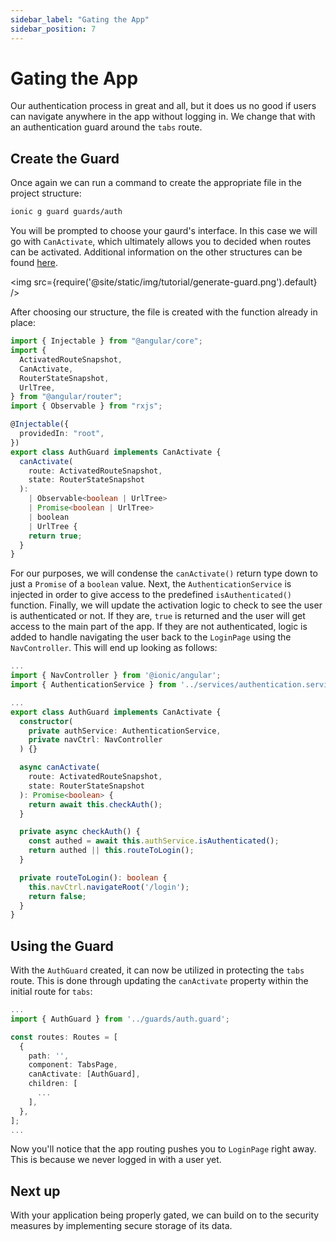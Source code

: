 ```yaml
---
sidebar_label: "Gating the App"
sidebar_position: 7
---
```


# Gating the App

Our authentication process in great and all, but it does us no good if users can navigate anywhere in the app without logging in. We change that with an authentication guard around the `tabs` route.

## Create the Guard

Once again we can run a command to create the appropriate file in the project structure:

```bash
ionic g guard guards/auth
```

You will be prompted to choose your gaurd's interface. In this case we will go with `CanActivate`, which ultimately allows you to decided when routes can be activated. Additional information on the other structures can be found [here](https://angular.io/api/router#structures).

<img src={require('@site/static/img/tutorial/generate-guard.png').default} />

After choosing our structure, the file is created with the function already in place:

```typescript title="src/app/guards/auth.guard.ts"
import { Injectable } from "@angular/core";
import {
  ActivatedRouteSnapshot,
  CanActivate,
  RouterStateSnapshot,
  UrlTree,
} from "@angular/router";
import { Observable } from "rxjs";

@Injectable({
  providedIn: "root",
})
export class AuthGuard implements CanActivate {
  canActivate(
    route: ActivatedRouteSnapshot,
    state: RouterStateSnapshot
  ):
    | Observable<boolean | UrlTree>
    | Promise<boolean | UrlTree>
    | boolean
    | UrlTree {
    return true;
  }
}
```

For our purposes, we will condense the `canActivate()` return type down to just a `Promise` of a `boolean` value. Next, the `AuthenticationService` is injected in order to give access to the predefined `isAuthenticated()` function. Finally, we will update the activation logic to check to see the user is authenticated or not. If they are, `true` is returned and the user will get access to the main part of the app. If they are not authenticated, logic is added to handle navigating the user back to the `LoginPage` using the `NavController`. This will end up looking as follows:

```typescript title="src/app/guards/auth.guard.ts"
...
import { NavController } from '@ionic/angular';
import { AuthenticationService } from '../services/authentication.service';

...
export class AuthGuard implements CanActivate {
  constructor(
    private authService: AuthenticationService,
    private navCtrl: NavController
  ) {}

  async canActivate(
    route: ActivatedRouteSnapshot,
    state: RouterStateSnapshot
  ): Promise<boolean> {
    return await this.checkAuth();
  }

  private async checkAuth() {
    const authed = await this.authService.isAuthenticated();
    return authed || this.routeToLogin();
  }

  private routeToLogin(): boolean {
    this.navCtrl.navigateRoot('/login');
    return false;
  }
}
```

## Using the Guard

With the `AuthGuard` created, it can now be utilized in protecting the `tabs` route. This is done through updating the `canActivate` property within the initial route for `tabs`:

```typescript title="src/app/tabs/tabs-routing.module.ts"
...
import { AuthGuard } from '../guards/auth.guard';

const routes: Routes = [
  {
    path: '',
    component: TabsPage,
    canActivate: [AuthGuard],
    children: [
      ...
    ],
  },
];
...
```

Now you'll notice that the app routing pushes you to `LoginPage` right away. This is because we never logged in with a user yet.

## Next up

With your application being properly gated, we can build on to the security measures by implementing secure storage of its data.
